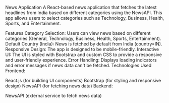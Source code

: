 News Application
A React-based news application that fetches the latest headlines from India based on different categories using the NewsAPI. This app allows users to select categories such as Technology, Business, Health, Sports, and Entertainment.

Features
Category Selection: Users can view news based on different categories (General, Technology, Business, Health, Sports, Entertainment).
Default Country (India): News is fetched by default from India (country=IN).
Responsive Design: The app is designed to be mobile-friendly.
Interactive UI: The UI is styled with Bootstrap and custom CSS to provide a responsive and user-friendly experience.
Error Handling: Displays loading indicators and error messages if news data can't be fetched.
Technologies Used
Frontend:

React.js (for building UI components)
Bootstrap (for styling and responsive design)
NewsAPI (for fetching news data)
Backend:

NewsAPI (external service to fetch news data)
